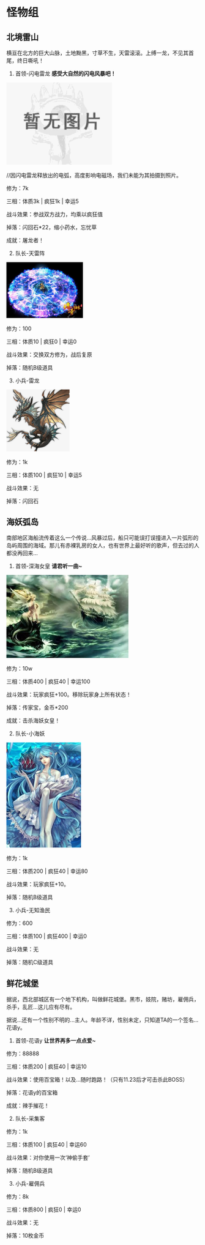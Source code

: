 # 怪物组

## 北境雷山

横亘在北方的巨大山脉，土地黝黑，寸草不生，天雷滚滚。上缚一龙，不见其首尾，终日嘶吼！

1. 首领-闪电雷龙 **感受大自然的闪电风暴吧！**

![1586434533204](img/1586434533204.png)

//因闪电雷龙释放出的电弧，高度影响电磁场，我们未能为其拍摄到照片。

修为：7k

三相：体质3k | 疯狂1k | 幸运5

战斗效果：参战双方战力，均乘以疯狂值

掉落：闪回石*22，缩小药水，忘忧草

成就：屠龙者！

2. 队长-天雷阵

<img src="img/1586434620455.png" alt="1586434620455" style="width:200px;" />

修为：100

三相：体质10 | 疯狂0 | 幸运0

战斗效果：交换双方修为，战后复原

掉落：随机B级道具

3. 小兵-雷龙

<img src="img/u=2983985590,1296828953&amp;fm=26&amp;gp=0-1586434829987.jpg" alt="img" style="zoom:33%;" />

修为：1k

三相：体质100 | 疯狂10 | 幸运5

战斗效果：无

掉落：闪回石

## 海妖弧岛

南部地区海船流传着这么一个传说...风暴过后，船只可能误打误撞进入一片弧形的岛屿周围的海域。那儿有赤裸乳房的女人，也有世界上最好听的歌声，但去过的人都没再回来...

1. 首领-深海女皇 **请君听一曲~**

![1586435366607](img/1586435366607.png)

修为：10w

三相：体质400 | 疯狂40 | 幸运100

战斗效果：玩家疯狂+100。移除玩家身上所有状态！

掉落：传家宝，金币*200

成就：击杀海妖女皇！

2. 队长-小海妖

![1586435781119](img/1586435781119.png)

修为：1k

三相：体质200 | 疯狂40 | 幸运80

战斗效果：玩家疯狂+10。

掉落：随机B级道具

3. 小兵-无知渔民

修为：600

三相：体质100 | 疯狂400 | 幸运0

战斗效果：无

掉落：随机C级道具

## 鲜花城堡

据说，西北部城区有一个地下机构，叫做鲜花城堡。黑市，妓院，赌坊，雇佣兵，杀手，乱匠...这儿应有尽有。

据说...还有一个性别不明的...主人。年龄不详，性别未定，只知道TA的一个签名...花语y。

1. 首领-花语y **让世界再多一点点爱~**

修为：88888

三相：体质200 | 疯狂40 | 幸运10

战斗效果：使用百宝箱！以及...随时跑路！（只有11.23后才可击杀此BOSS）

掉落：花语y的百宝箱

成就：辣手摧花！

2. 队长-采集客

修为：1k

三相：体质100 | 疯狂40 | 幸运60

战斗效果：对你使用一次‘神偷手套’

掉落：随机B级道具

3. 小兵-雇佣兵

修为：8k

三相：体质800 | 疯狂0 | 幸运0

战斗效果：无

掉落：10枚金币